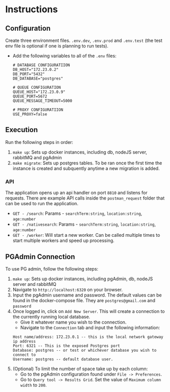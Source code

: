 # Instructions

## Configuration

Create three environment files. `.env.dev`, `.env.prod` and `.env.test` (the test env file is optional if one is planning to run tests).

- Add the following variables to all of the `.env` files:

  ```
  # DATABASE CONFIGURATIION
  DB_HOST="172.23.0.2"
  DB_PORT="5432"
  DB_DATABASE="postgres"

  # QUEUE CONFIGURATION
  QUEUE_HOST="172.23.0.9"
  QUEUE_PORT=5672
  QUEUE_MESSAGE_TIMEOUT=5000

  # PROXY CONFIGURATIION
  USE_PROXY=false
  ```

## Execution

Run the following steps in order:

1. `make up`: Sets up docker instances, including db, nodeJS server, rabbitMQ and pgAdmin
2. `make migrate`: Sets up postgres tables. To be ran once the first time the instance is created and subquently anytime a new migration is added.

### API

The application opens up an api handler on port `8810` and listens for requests. There are example API calls inside the `postman_request` folder that can be used to run the application.

- `GET - /search`: Params - `searchTerm:string`, `location:string`, `age:number`
- `GET - /nativesearch`: Params - `searchTerm:string`, `location:string`, `age:number`
- `GET - /worker`: Will start a new worker. Can be called multiple times to start multiple workers and speed up processing.

## PGAdmin Connection

To use PG admin, follow the following steps:

1. `make up`: Sets up docker instances, including pgAdmin, db, nodeJS server and rabbitMQ
2. Navigate to `http://localhost:6320` on your browser.
3. Input the pgAdmin username and password. The default values can be found in the docker-compose file. They are `postgres@gmail.com` and `password`
4. Once logged in, click on `Add New Server`. This will create a connection to the currently running local database.
   - Give it whatever name you wish to the connection.
   - Navigate to the `Connection` tab and input the following information:
   ```
   Host name/address: 172.23.0.1 -- this is the local network gateway ip address
   Port: 6321 -- This is the exposed Postgres port
   Database: postgres -- or test or whichever database you wish to connect to
   Username: postgres -- default database user.
   ```
5. (Optional) To limit the number of space take up by each column:
   - Go to the pgAdmin configuration found under `File -> Preferences`.
   - Go to `Query tool -> Results Grid`. Set the value of `Maximum column width` to `200`.
